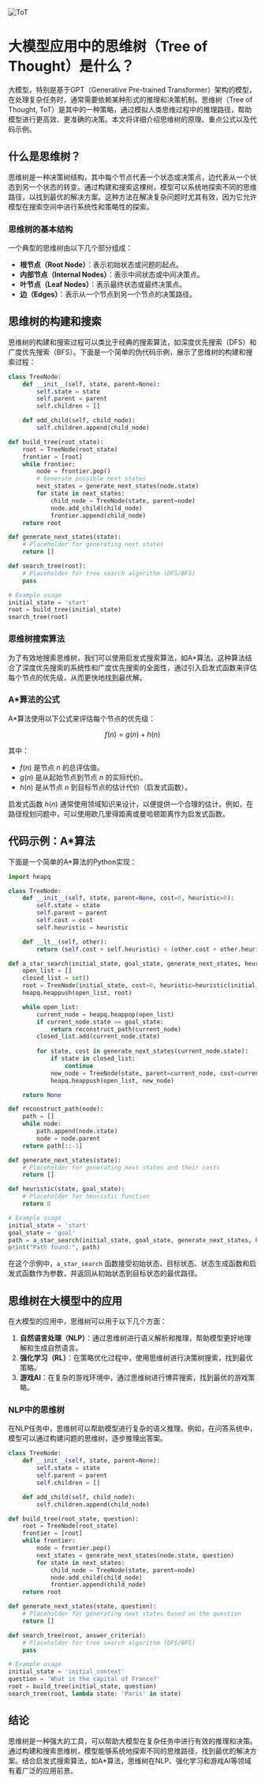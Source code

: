 ![ToT](BigModel/ToT/ToT.png)
# 大模型应用中的思维树（Tree of Thought）是什么？

大模型，特别是基于GPT（Generative Pre-trained Transformer）架构的模型，在处理复杂任务时，通常需要依赖某种形式的推理和决策机制。思维树（Tree of Thought, ToT）是其中的一种策略，通过模拟人类思维过程中的推理路径，帮助模型进行更高效、更准确的决策。本文将详细介绍思维树的原理、重点公式以及代码示例。

## 什么是思维树？

思维树是一种决策树结构，其中每个节点代表一个状态或决策点，边代表从一个状态到另一个状态的转变。通过构建和搜索这棵树，模型可以系统地探索不同的思维路径，以找到最优的解决方案。这种方法在解决复杂问题时尤其有效，因为它允许模型在搜索空间中进行系统性和策略性的探索。

### 思维树的基本结构

一个典型的思维树由以下几个部分组成：
- **根节点（Root Node）**：表示初始状态或问题的起点。
- **内部节点（Internal Nodes）**：表示中间状态或中间决策点。
- **叶节点（Leaf Nodes）**：表示最终状态或最终决策点。
- **边（Edges）**：表示从一个节点到另一个节点的决策路径。

## 思维树的构建和搜索

思维树的构建和搜索过程可以类比于经典的搜索算法，如深度优先搜索（DFS）和广度优先搜索（BFS）。下面是一个简单的伪代码示例，展示了思维树的构建和搜索过程：

```python
class TreeNode:
    def __init__(self, state, parent=None):
        self.state = state
        self.parent = parent
        self.children = []

    def add_child(self, child_node):
        self.children.append(child_node)

def build_tree(root_state):
    root = TreeNode(root_state)
    frontier = [root]
    while frontier:
        node = frontier.pop()
        # Generate possible next states
        next_states = generate_next_states(node.state)
        for state in next_states:
            child_node = TreeNode(state, parent=node)
            node.add_child(child_node)
            frontier.append(child_node)
    return root

def generate_next_states(state):
    # Placeholder for generating next states
    return []

def search_tree(root):
    # Placeholder for tree search algorithm (DFS/BFS)
    pass

# Example usage
initial_state = 'start'
root = build_tree(initial_state)
search_tree(root)
```

### 思维树搜索算法

为了有效地搜索思维树，我们可以使用启发式搜索算法，如A*算法。这种算法结合了深度优先搜索的系统性和广度优先搜索的全面性，通过引入启发式函数来评估每个节点的优先级，从而更快地找到最优解。

### A*算法的公式

A*算法使用以下公式来评估每个节点的优先级：

$$f(n) = g(n) + h(n)$$

其中：
- $f(n)$ 是节点 $n$ 的总评估值。
- $g(n)$ 是从起始节点到节点 $n$ 的实际代价。
- $h(n)$ 是从节点 $n$ 到目标节点的估计代价（启发式函数）。

启发式函数 $h(n)$ 通常使用领域知识来设计，以便提供一个合理的估计。例如，在路径规划问题中，可以使用欧几里得距离或曼哈顿距离作为启发式函数。

## 代码示例：A*算法

下面是一个简单的A*算法的Python实现：

```python
import heapq

class TreeNode:
    def __init__(self, state, parent=None, cost=0, heuristic=0):
        self.state = state
        self.parent = parent
        self.cost = cost
        self.heuristic = heuristic

    def __lt__(self, other):
        return (self.cost + self.heuristic) < (other.cost + other.heuristic)

def a_star_search(initial_state, goal_state, generate_next_states, heuristic):
    open_list = []
    closed_list = set()
    root = TreeNode(initial_state, cost=0, heuristic=heuristic(initial_state, goal_state))
    heapq.heappush(open_list, root)

    while open_list:
        current_node = heapq.heappop(open_list)
        if current_node.state == goal_state:
            return reconstruct_path(current_node)
        closed_list.add(current_node.state)
        
        for state, cost in generate_next_states(current_node.state):
            if state in closed_list:
                continue
            new_node = TreeNode(state, parent=current_node, cost=current_node.cost + cost, heuristic=heuristic(state, goal_state))
            heapq.heappush(open_list, new_node)

    return None

def reconstruct_path(node):
    path = []
    while node:
        path.append(node.state)
        node = node.parent
    return path[::-1]

def generate_next_states(state):
    # Placeholder for generating next states and their costs
    return []

def heuristic(state, goal_state):
    # Placeholder for heuristic function
    return 0

# Example usage
initial_state = 'start'
goal_state = 'goal'
path = a_star_search(initial_state, goal_state, generate_next_states, heuristic)
print("Path found:", path)
```

在这个示例中，`a_star_search` 函数接受初始状态、目标状态、状态生成函数和启发式函数作为参数，并返回从初始状态到目标状态的最优路径。

## 思维树在大模型中的应用

在大模型的应用中，思维树可以用于以下几个方面：

1. **自然语言处理（NLP）**：通过思维树进行语义解析和推理，帮助模型更好地理解和生成自然语言。
2. **强化学习（RL）**：在策略优化过程中，使用思维树进行决策树搜索，找到最优策略。
3. **游戏AI**：在复杂的游戏环境中，通过思维树进行博弈搜索，找到最优的游戏策略。

### NLP中的思维树

在NLP任务中，思维树可以帮助模型进行复杂的语义推理。例如，在问答系统中，模型可以通过构建问题的思维树，逐步推理出答案。

```python
class TreeNode:
    def __init__(self, state, parent=None):
        self.state = state
        self.parent = parent
        self.children = []

    def add_child(self, child_node):
        self.children.append(child_node)

def build_tree(root_state, question):
    root = TreeNode(root_state)
    frontier = [root]
    while frontier:
        node = frontier.pop()
        next_states = generate_next_states(node.state, question)
        for state in next_states:
            child_node = TreeNode(state, parent=node)
            node.add_child(child_node)
            frontier.append(child_node)
    return root

def generate_next_states(state, question):
    # Placeholder for generating next states based on the question
    return []

def search_tree(root, answer_criteria):
    # Placeholder for tree search algorithm (DFS/BFS)
    pass

# Example usage
initial_state = 'initial_context'
question = 'What is the capital of France?'
root = build_tree(initial_state, question)
search_tree(root, lambda state: 'Paris' in state)
```

## 结论

思维树是一种强大的工具，可以帮助大模型在复杂任务中进行有效的推理和决策。通过构建和搜索思维树，模型能够系统地探索不同的思维路径，找到最优的解决方案。结合启发式搜索算法，如A*算法，思维树在NLP、强化学习和游戏AI等领域有着广泛的应用前景。
